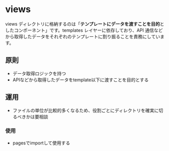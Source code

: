 # views

views ディレクトリに格納するのは「**テンプレートにデータを渡すことを目的**としたコンポーネント」です。templates レイヤーに依存しており、API 通信などから取得したデータをそれぞれのテンプレートに割り振ることを責務にしています。

## 原則

- データ取得ロジックを持つ
- APIなどから取得したデータをtemplate以下に渡すことを目的とする

## 運用

- ファイルの単位が比較的多くなるため、役割ごとにディレクトリを確実に切るべきかは要相談

### 使用

- pagesでimportして使用する
